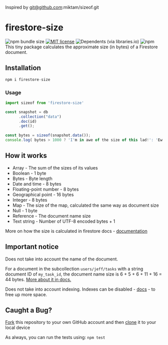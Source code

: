  Inspired by git@github.com:miktam/sizeof.git

# firestore-size

![npm bundle size](https://img.shields.io/bundlephobia/min/firestore-size)
[![MIT license](http://img.shields.io/badge/license-MIT-brightgreen.svg)](http://opensource.org/licenses/MIT)
![Dependents (via libraries.io)](https://img.shields.io/librariesio/dependents/npm/firestore-size)
![npm](https://img.shields.io/npm/v/firestore-size)
This tiny package calculates the approximate size (in bytes) of a Firestore document. 

## Installation

```js
npm i firestore-size
```

### Usage

```js
import sizeof from 'firestore-size'

const snapshot = db
      .collection("data")
      .doc(id)
      .get();
      
const bytes = sizeof(snapshot.data());
console.log( bytes > 1000 ? 'I'm in awe of the size of this lad!': 'Ew..')
```
## How it works

- Array -	The sum of the sizes of its values
- Boolean -	1 byte
- Bytes -	Byte length
- Date and time -	8 bytes
- Floating-point number -	8 bytes
- Geographical point - 16 bytes
- Integer -	8 bytes
- Map	- The size of the map, calculated the same way as document size
- Null -	1 byte
- Reference	- The document name size
- Text string -	Number of UTF-8 encoded bytes + 1

More on how the size is calculated in firestore docs - [documentation](https://firebase.google.com/docs/firestore/storage-size#document-name-size)

## Important notice

Does not take into account the name of the document.

For a document in the subcollection ```users/jeff/tasks``` with a string document ID of ```my_task_id```, the document name size is 6 + 5 + 6 + 11 + 16 = 44 bytes. [More about it in docs.](https://firebase.google.com/docs/firestore/storage-size#document-name-size)

Does not take into account indexing. Indexes can be disabled - [docs](https://firebase.google.com/docs/firestore/query-data/index-overview?authuser=0#single-field_index_exemptions) - to free up more space. 

## Caught a Bug?
[Fork](https://help.github.com/articles/fork-a-repo/) this repository to your own GitHub account and then [clone](https://help.github.com/articles/cloning-a-repository/) it to your local device

As always, you can run the tests using: `npm test`
